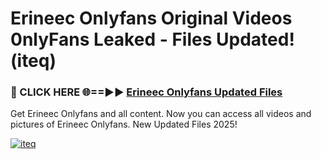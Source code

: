 # Erineec Onlyfans Original Videos 0nlyFans Leaked - Files Updated! (iteq)

<h3>🔴 CLICK HERE 🌐==►► <a href="https://tinyurl.com/ehrbuxhb" rel="nofollow">Erineec Onlyfans Updated Files</a></h3>

Get Erineec Onlyfans and all content. Now you can access all videos and pictures of Erineec Onlyfans. New Updated Files 2025!

[![iteq](https://i.imgur.com/lVYEuWS.gif)](https://tinyurl.com/ehrbuxhb)
